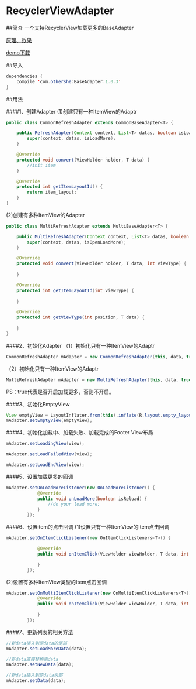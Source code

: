 # RecyclerViewAdapter

##简介
一个支持RecyclerView加载更多的BaseAdapter

[原理、效果](http://www.jianshu.com/p/66c065874848)

[demo下载](http://fir.im/k7dl)

##导入
```java
dependencies {
    compile 'com.othershe:BaseAdapter:1.0.3'
}
```

##用法

####1、创建Adapter
(1)创建只有一种ItemView的Adaptr
```java
public class CommonRefreshAdapter extends CommonBaseAdapter<T> {

    public RefreshAdapter(Context context, List<T> datas, boolean isLoadMore) {
        super(context, datas, isLoadMore);
    }

    @Override
    protected void convert(ViewHolder holder, T data) {
        //init item
    }

    @Override
    protected int getItemLayoutId() {
        return item_layout;
    }
}
```
(2)创建有多种ItemView的Adapter
```java
public class MultiRefreshAdapter extends MultiBaseAdapter<T> {

    public MultiRefreshAdapter(Context context, List<T> datas, boolean isOpenLoadMore) {
        super(context, datas, isOpenLoadMore);
    }

    @Override
    protected void convert(ViewHolder holder, T data, int viewType) {
        
    }

    @Override
    protected int getItemLayoutId(int viewType) {
        
    }

    @Override
    protected int getViewType(int position, T data) {
       
    }
}
```

####2、初始化Adapter
（1）初始化只有一种ItemView的Adaptr
```java
CommonRefreshAdapter mAdapter = new CommonRefreshAdapter(this, data, true);
```
（2）初始化只有一种ItemView的Adaptr
```java
MultiRefreshAdapter mAdapter = new MultiRefreshAdapter(this, data, true);
```

PS：true代表是否开启加载更多，否则不开启。

####3、初始化EmptyView
```java
View emptyView = LayoutInflater.from(this).inflate(R.layout.empty_layout, (ViewGroup) mRecyclerView.getParent(), false);
mAdapter.setEmptyView(emptyView);
```

####4、初始化加载中、加载失败、加载完成的Footer View布局
```java
mAdapter.setLoadingView(view);

mAdapter.setLoadFailedView(view);

mAdapter.setLoadEndView(view);
```

####5、设置加载更多的回调
```java
mAdapter.setOnLoadMoreListener(new OnLoadMoreListener() {
            @Override
            public void onLoadMore(boolean isReload) {
                //do your load more;
            }
        });
```

####6、设置item的点击回调
(1)设置只有一种ItemView的Item点击回调
```java
mAdapter.setOnItemClickListener(new OnItemClickListeners<T>() {

            @Override
            public void onItemClick(ViewHolder viewHolder, T data, int position) {

            }
        });
```

(2)设置有多种ItemView类型的Item点击回调
```java
mAdapter.setOnMultiItemClickListener(new OnMultiItemClickListeners<T>() {
            @Override
            public void onItemClick(ViewHolder viewHolder, T data, int position, int viewType) {
                
            }
        });
```

####7、更新列表的相关方法
```java
//新data插入到原data的尾部
mAdapter.setLoadMoreData(data);

//新data直接替换原data
mAdapter.setNewData(data);

//新data插入到原data头部
mAdapter.setData(data);
```
